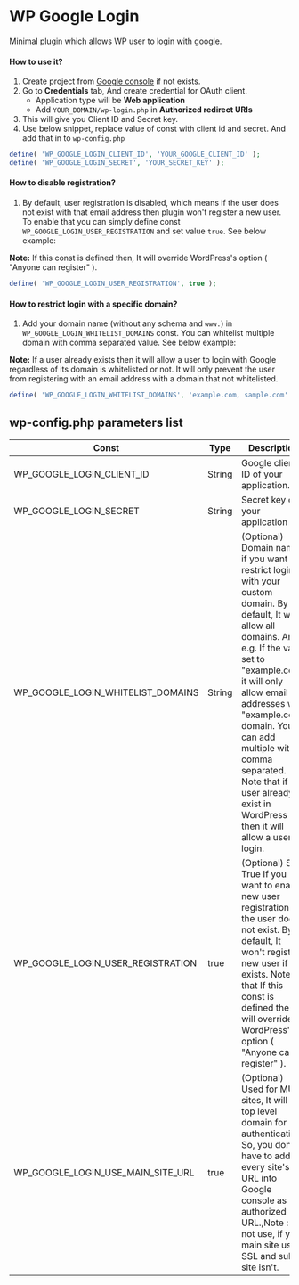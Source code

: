 # WP Google Login

Minimal plugin which allows WP user to login with google.

#### How to use it?

1. Create project from [Google console](https://console.developers.google.com/apis/dashboard) if not exists.
2. Go to **Credentials** tab, And create credential for OAuth client.
    * Application type will be **Web application**
    * Add `YOUR_DOMAIN/wp-login.php` in **Authorized redirect URIs**
3. This will give you Client ID and Secret key.
4. Use below snippet, replace value of const with client id and secret. And add that in to `wp-config.php` 

```php
define( 'WP_GOOGLE_LOGIN_CLIENT_ID', 'YOUR_GOOGLE_CLIENT_ID' );
define( 'WP_GOOGLE_LOGIN_SECRET', 'YOUR_SECRET_KEY' );
```

#### How to disable registration?
1. By default, user registration is disabled, which means if the user does not exist with that email address then plugin won't register a new user. To enable that you can simply define const `WP_GOOGLE_LOGIN_USER_REGISTRATION` and set value `true`. See below example:

**Note:** If this const is defined then, It will override WordPress's option ( "Anyone can register" ).

```php
define( 'WP_GOOGLE_LOGIN_USER_REGISTRATION', true );
```

#### How to restrict login with a specific domain?

1. Add your domain name (without any schema and `www.`) in `WP_GOOGLE_LOGIN_WHITELIST_DOMAINS` const. You can whitelist multiple domain with comma separated value. See below example:

**Note:** If a user already exists then it will allow a user to login with Google regardless of its domain is whitelisted or not. It will only prevent the user from registering with an email address with a domain that not whitelisted.
 
```php
define( 'WP_GOOGLE_LOGIN_WHITELIST_DOMAINS', 'example.com, sample.com' );
```

## wp-config.php parameters list

| Const                             | Type   | Description                                                                                                                                                                                                                                                                                                                                                |
|-----------------------------------|--------|------------------------------------------------------------------------------------------------------------------------------------------------------------------------------------------------------------------------------------------------------------------------------------------------------------------------------------------------------------|
| WP_GOOGLE_LOGIN_CLIENT_ID         | String | Google client ID of your application.                                                                                                                                                                                                                                                                                                                      |
| WP_GOOGLE_LOGIN_SECRET            | String | Secret key of your application                                                                                                                                                                                                                                                                                                                             |
| WP_GOOGLE_LOGIN_WHITELIST_DOMAINS | String | (Optional) Domain name if you want to restrict login with your custom domain. By default, It will allow all domains. An e.g. If the value set to "example.com" it will only allow email addresses with "example.com" domain. You can add multiple with comma separated. Note that if a user already exist in WordPress then it will allow a user to login. |
| WP_GOOGLE_LOGIN_USER_REGISTRATION | true   | (Optional) Set True If you want to enable new user registration if the user does not exist. By default, It won't register new user if not exists. Note that If this const is defined then, It will override WordPress's option ( "Anyone can register" ).                                                                                                  |
| WP_GOOGLE_LOGIN_USE_MAIN_SITE_URL | true   | (Optional) Used for MU sites, It will use top level domain for authentication. So, you don't have to add every site's URL into Google console as authorized URL.,Note : Do not use, if your main site use SSL and sub site isn't.                                                                                                                          |

